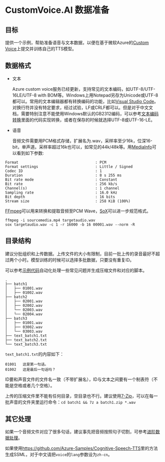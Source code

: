 # CustomVoice.AI 数据准备

## 目标

提供一个示例，帮助准备语音与文本数据，以便在基于微软Azure的[Custom Voice](https://customvoice.ai)上提交并训练自己的TTS模型。

## 数据格式

* 文本

  Azure custom voice服务已经更新，支持常见的文本编码，如UTF-8/UTF-16LE/UTF-8 with BOM等。Windows上用Notepad另存为Unicode或UTF-8都可以。常用的文本编辑器都有转换编码的功能，比如[Visual Studio Code](https://code.visualstudio.com)。对换行符并没有特定要求，经过试验，LF或CRLF都可以。但是对于中文文档，需要特别注意不能使用Windows默认的GB2312编码，可以参考[文本编码转换](code/text-encoding-converter/README.md)里面的代码实现转换，或者在保存的时候就选择UTF-8或UTF-16-LE。

* 语音

  音频文件需要用PCM格式存储，扩展名为.wav，采样率至少16k，位深16-bit，单声道。采样率超过16k也可以，如常见的44k/48k等。用[MediaInfo](https://mediaarea.net/en/MediaInfo)可以看到如下参数:

```text
Format                                   : PCM
Format settings                          : Little / Signed
Codec ID                                 : 1
Duration                                 : 8 s 255 ms
Bit rate mode                            : Constant
Bit rate                                 : 256 kb/s
Channel(s)                               : 1 channel
Sampling rate                            : 16.0 kHz
Bit depth                                : 16 bits
Stream size                              : 258 KiB (100%)
```

  [FFmpeg](https://www.ffmpeg.org)可以用来转换和提取音频至PCM Wave，[SoX](http://sox.sourceforge.net)可以进一步规范格式。

```shell
ffmpeg -i sourcemedia.mp4 targetaudio.wav
sox targetaudio.wav -c 1 -r 16000 -b 16 00001.wav --norm -R
```

## 目录结构

建议分批组织和上传数据。上传文件的大小有限制，目前一批上传的录音最好不超过两个小时。模型训练的时候可以选择多批数据，只要没有重复ID。

可以参考[示例代码](code/batch-maker/README.md)自动化处理一些常见问题并生成压缩文件和对应的脚本。

```text
.
├── batch1
│   ├── 01001.wav
│   ├── 01002.wav
├── batch2
│   ├── 02001.wav
│   ├── 02002.wav
│   └── 02003.wav
│   └── 02004.wav
├── batch3
│   ├── 01001.wav
│   ├── 03002.wav
│   └── 03003.wav
├── text_batch1.txt
├── text_batch2.txt
└── text_batch3.txt
```

`text_batch1.txt`的内容如下：

```text
01001	这是第一句话。
01002	这是最后一句话吗？
```

ID要和声音文件的文件名一致（不带扩展名），ID与文本之间要有一个制表符（不能是空格或者几个空格）。

上传的压缩文件里不能有任何目录，空目录也不行。建议使用[7-Zip](https://www.7-zip.org)，可以在每一批声音的文件夹里运行命令：`cd batch1 && 7z a batch1.zip *.wav`

## 其它处理

如果一个音频文件对应了很多句话，建议事先把音频按照句子切割，可参考[进阶数据处理](code/README.md)。

如果使用<https://github.com/Azure-Samples/Cognitive-Speech-TTS>里的方法生成SSML，对于中文请把`voice`的`lang`参数设为`zh-cn`。
